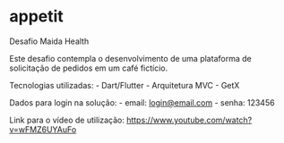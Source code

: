 # appetit

Desafio Maida Health

Este desafio contempla o desenvolvimento de uma plataforma de solicitação de pedidos em um café fictício.


Tecnologias utilizadas:
    - Dart/Flutter
    - Arquitetura MVC
    - GetX
	
Dados para login na solução:
	- email: login@email.com
	- senha: 123456
	
Link para o vídeo de utilização: https://www.youtube.com/watch?v=wFMZ6UYAuFo

